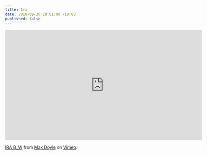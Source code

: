 ```yaml
---
title: Ira
date: 2018-09-26 18:01:00 +10:00
published: false
---
```


<iframe src="https://player.vimeo.com/video/291859158" width="640" height="360" frameborder="0" webkitallowfullscreen mozallowfullscreen allowfullscreen></iframe>
<p><a href="https://vimeo.com/291859158">IRA B_W</a> from <a href="https://vimeo.com/maxdoyle">Max Doyle</a> on <a href="https://vimeo.com">Vimeo</a>.</p>